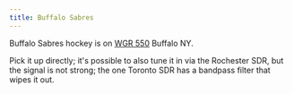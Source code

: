 ```yaml
---
title: Buffalo Sabres
---
```

Buffalo Sabres hockey is on [WGR 550] Buffalo NY.

[WGR 550]:https://www.radio.com/wgr550/listen

Pick it up directly; it's possible to also tune it in via the Rochester
SDR, but the signal is not strong; the one Toronto SDR has a bandpass
filter that wipes it out.
